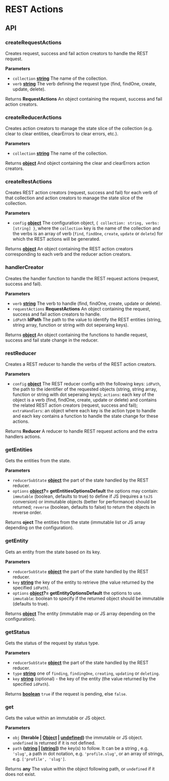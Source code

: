 # REST Actions

<!-- **REST action creators** use `redux-actions` under the hood to create FSA-complient set of actions (`{ type: string payload?: any, meta?: any }`). For each request, a `request`, `success` and `fail` action creator will be generate. The meta may contain `onSuccessAction`, `onSuccess`, `onFailAction`, `onFail` actions/action creators/functions to deal with the consequences of a successful/failed API request. -->

## API

<!-- Generated by documentation.js. Update this documentation by updating the source code. -->

### createRequestActions

Creates request, success and fail action creators to handle the REST request.

**Parameters**

-   `collection` **[string](https://developer.mozilla.org/en-US/docs/Web/JavaScript/Reference/Global_Objects/String)** The name of the collection.
-   `verb` **[string](https://developer.mozilla.org/en-US/docs/Web/JavaScript/Reference/Global_Objects/String)** The verb defining the request type (find, findOne, create, update, delete).

Returns **RequestActions** An object containing the request, success and fail action creators.

### createReducerActions

Creates action creators to manage the state slice of the collection (e.g. clear to clear entities, clearErrors to clear errors, etc.).

**Parameters**

-   `collection` **[string](https://developer.mozilla.org/en-US/docs/Web/JavaScript/Reference/Global_Objects/String)** The name of the collection.

Returns **[object](https://developer.mozilla.org/en-US/docs/Web/JavaScript/Reference/Global_Objects/Object)** And object containing the clear and clearErrors action creators.

### createRestActions

Creates REST action creators (request, success and fail) for each verb of that collection and action creators to manage the state slice of the collection.

**Parameters**

-   `config` **[object](https://developer.mozilla.org/en-US/docs/Web/JavaScript/Reference/Global_Objects/Object)** The configuration object, `{ collection: string, verbs: [string] }`, where the `collection` key is the name of the collection and the verbs is an array of verb (`find`, `findOne`, `create`, `update` or `delete`) for which the REST actions will be generated.

Returns **[object](https://developer.mozilla.org/en-US/docs/Web/JavaScript/Reference/Global_Objects/Object)** An object containing the REST action creators corresponding to each verb and the reducer action creators.

### handlerCreator

Creates the handler function to handle the REST request actions (request, success and fail).

**Parameters**

-   `verb` **[string](https://developer.mozilla.org/en-US/docs/Web/JavaScript/Reference/Global_Objects/String)** The verb to handle (find, findOne, create, update or delete).
-   `requestActions` **RequestActions** An object containing the request, success and fail action creators to handle.
-   `idPath` **IdPath** The path to the value to identify the REST entities (string, string array, function or string with dot seperaing keys).

Returns **[object](https://developer.mozilla.org/en-US/docs/Web/JavaScript/Reference/Global_Objects/Object)** An object containing the functions to handle request, success and fail state change in the reducer.

### restReducer

Creates a REST reducer to handle the verbs of the REST action creators.

**Parameters**

-   `config` **[object](https://developer.mozilla.org/en-US/docs/Web/JavaScript/Reference/Global_Objects/Object)** The REST reducer config with the following keys: `idPath`, the path to the identifier of the requested objects (string, string array, function or string with dot seperaing keys); `actions`: each key of the object is a verb (find, findOne, create, update or delete) and contains the related REST action creators (request, success and fail); `extraHandlers`: an object where each key is the action type to handle and each key contains a function to handle the state change for these actions.

Returns **Reducer** A reducer to handle REST request actions and the extra handlers actions.

### getEntities

Gets the entities from the state.

**Parameters**

-   `reducerSubState` **[object](https://developer.mozilla.org/en-US/docs/Web/JavaScript/Reference/Global_Objects/Object)** the part of the state handled by the REST reducer.
-   `options` **[object](https://developer.mozilla.org/en-US/docs/Web/JavaScript/Reference/Global_Objects/Object)?= getEntitiesOptionsDefault** the options may contain: `immutable` (boolean, defaults to true) to define if JS (requires a `toJS` conversion) or immutable objects (better for performance) should be returned; `reverse` (boolean, defaults to false) to return the objects in reverse order.

Returns **oject** The entities from the state (immutable list or JS array depending on the configuration).

### getEntity

Gets an entity from the state based on its key.

**Parameters**

-   `reducerSubState` **[object](https://developer.mozilla.org/en-US/docs/Web/JavaScript/Reference/Global_Objects/Object)** the part of the state handled by the REST reducer.
-   `key` **[string](https://developer.mozilla.org/en-US/docs/Web/JavaScript/Reference/Global_Objects/String)** the key of the entity to retrieve (the value returned by the specified `idPath`).
-   `options` **[object](https://developer.mozilla.org/en-US/docs/Web/JavaScript/Reference/Global_Objects/Object)?= getEntityOptionsDefault** the options to use. `immutable`: boolean to specify if the returned object should be immutable (defaults to true).

Returns **[object](https://developer.mozilla.org/en-US/docs/Web/JavaScript/Reference/Global_Objects/Object)** The entity (immutable map or JS array depending on the configuration).

### getStatus

Gets the status of the request by status type.

**Parameters**

-   `reducerSubState` **[object](https://developer.mozilla.org/en-US/docs/Web/JavaScript/Reference/Global_Objects/Object)** the part of the state handled by the REST reducer.
-   `type` **[string](https://developer.mozilla.org/en-US/docs/Web/JavaScript/Reference/Global_Objects/String)** one of `finding`, `findingOne`, `creating`, `updating` or `deleting`.
-   `key` **[string](https://developer.mozilla.org/en-US/docs/Web/JavaScript/Reference/Global_Objects/String)** (optional) - the key of the entity (the value returned by the specified `idPath`).

Returns **[boolean](https://developer.mozilla.org/en-US/docs/Web/JavaScript/Reference/Global_Objects/Boolean)** `true` if the request is pending, else `false`.

### get

Gets the value within an immutable or JS object.

**Parameters**

-   `obj` **(Iterable | [Object](https://developer.mozilla.org/en-US/docs/Web/JavaScript/Reference/Global_Objects/Object) \| [undefined](https://developer.mozilla.org/en-US/docs/Web/JavaScript/Reference/Global_Objects/undefined))** the immutable or JS object. `undefined` is returned if it is not defined.
-   `path` **([string](https://developer.mozilla.org/en-US/docs/Web/JavaScript/Reference/Global_Objects/String) | \[[string](https://developer.mozilla.org/en-US/docs/Web/JavaScript/Reference/Global_Objects/String)])** the key(s) to follow. It can be a string , e.g. `'slug'`, a path in dot notation, e.g. `'profile.slug'`, or an array of strings, e.g. `['profile', 'slug']`.

Returns **any** The value within the object following path, or `undefined` if it does not exist.
